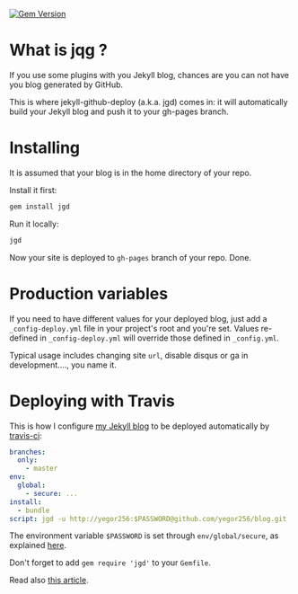 [![Gem Version](https://badge.fury.io/rb/jgd.svg)](http://badge.fury.io/rb/jgd)

# What is jqg ?

If you use some plugins with you Jekyll blog, chances are you can not
have you blog generated by GitHub.

This is where jekyll-github-deploy (a.k.a. jgd) comes in: it will
automatically build your Jekyll blog and push it to your gh-pages
branch.

# Installing

It is assumed that your blog is in the home directory of your repo.

Install it first:

```bash
gem install jgd
```

Run it locally:

```bash
jgd
```

Now your site is deployed to `gh-pages` branch of your repo. Done.

# Production variables

If you need to have different values for your deployed blog, just add a
`_config-deploy.yml` file in your project's root and you're set. Values
re-defined in `_config-deploy.yml` will override those defined in
`_config.yml`.

Typical usage includes changing site `url`, disable disqus or ga in
development...., you name it.

# Deploying with Travis

This is how I configure [my Jekyll blog](https://github.com/yegor256/blog)
to be deployed automatically by [travis-ci](http://www.travis-ci.org):

```yaml
branches:
  only:
    - master
env:
  global:
    - secure: ...
install:
  - bundle
script: jgd -u http://yegor256:$PASSWORD@github.com/yegor256/blog.git
```

The environment variable `$PASSWORD` is set through
`env/global/secure`, as explained
[here](http://docs.travis-ci.com/user/encryption-keys/).

Don't forget to add `gem require 'jgd'` to your `Gemfile`.

Read also [this article](http://www.yegor256.com/2014/06/22/jekyll-github-deploy.html).

